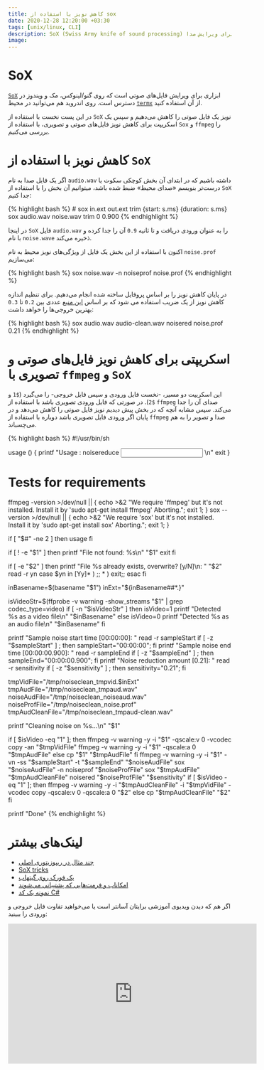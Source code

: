 ```yaml
---
title: کاهش نویز با استفاده از sox
date: 2020-12-28 12:20:00 +03:30
tags: [unix/linux, CLI]
description: SoX (Swiss Army knife of sound processing) ابزاری برای ویرایش صدا
image:
---
```



# SoX

[`SoX`](http://sox.sourceforge.net/) ابزاری برای ویرایش فایل‌های صوتی است که روی گنو/لینوکس، مک و ویندوز در دسترس است. روی اندروید هم می‌توانید در  محیط [`termx`](https://termux.com/) از آن استفاده کنید.

در این پست نخست با استفاده از `SoX` نویز یک فایل صوتی را کاهش می‌دهیم و سپس یک اسکریپت برای کاهش نویز فایل‌های صوتی و تصویری، با استفاده از `Sox` و `ffmpeg` را بررسی می‌کنیم.


# کاهش نویز با استفاده از `SoX`

اگر یک فایل صدا به نام `audio.wav` داشته باشیم که در ابتدای آن بخش کوچکی سکوت یا درست‌تر بنویسم «صدای محیط» ضبط شده باشد، میتوانیم آن بخش را با استفاده از `SoX` جدا کنیم:

<div class="code-block">
{% highlight bash %}
# sox in.ext out.ext trim {start: s.ms} {duration: s.ms}
sox audio.wav noise.wav trim 0 0.900
{% endhighlight %}
</div>

در اینجا `SoX` فایل `audio.wav` را به عنوان ورودی دریافت و تا ثانیه `0.9` آن را جدا کرده و با نام `noise.wave` ذخیره می‌کند.

اکنون با استفاده از این بخش یک فایل از ویژگی‌های نویز محیط به نام `noise.prof` می‌سازیم:

<div class="code-block">
{% highlight bash %}
sox noise.wav -n noiseprof noise.prof
{% endhighlight %}
</div>

در پایان کاهش نویز را بر اساس پروفایل ساخته شده انجام می‌دهیم. برای تنظیم اندازه کاهش نویز از یک ضریب استفاده می شود که بر اساس [این منبع](http://www.zoharbabin.com/how-to-do-noise-reduction-using-ffmpeg-and-sox/) عددی بین `0.2` تا `0.3` بهترین خروجی‌ها را خواهد داشت:

<div class="code-block">
{% highlight bash %}
sox audio.wav audio-clean.wav noisered noise.prof 0.21
{% endhighlight %}
</div>

# اسکریپتی برای کاهش نویز فایل‌های صوتی و تصویری با `ffmpeg` و `SoX`

این اسکریپت دو مسیر، -نخست فایل ورودی و سپس فایل خروجی- را می‌گیرد (`$1` و `$2`). در صورتی که فایل ورودی تصویری باشد با استفاده از `ffmpeg` صدای آن را جدا می‌کند. سپس مشابه آنچه که در بخش پیش دیدیم نویز فایل صوتی را کاهش می‌دهد و در  پایان اگر ورودی فایل تصویری باشد دوباره با استفاده از `ffmpeg` صدا و تصویر را به هم می‌چسباند.

<div class="code-block">
{% highlight bash %}
#!/usr/bin/sh

usage ()
{
    printf "Usage : noisereduce <input video file> <output video file>\n"
    exit
}

# Tests for requirements
ffmpeg -version >/dev/null || { echo >&2 "We require 'ffmpeg' but it's not installed. Install it by 'sudo apt-get install ffmpeg' Aborting."; exit 1; }
sox --version >/dev/null || { echo >&2 "We require 'sox' but it's not installed. Install it by 'sudo apt-get install sox' Aborting."; exit 1; }

if [ "$#" -ne 2 ]
then
  usage
fi

if [ ! -e "$1" ]
then
    printf "File not found: %s\n" "$1"
    exit
fi

if [ -e "$2" ]
then
    printf "File %s already exists, overwrite? [y/N]\n: " "$2"
    read -r yn
    case $yn in
        [Yy]* ) ;;
        * ) exit;;
    esac
fi

inBasename=$(basename "$1")
inExt="${inBasename##*.}"

isVideoStr=$(ffprobe -v warning -show_streams "$1" | grep codec_type=video)
if [ -n "$isVideoStr" ]
then
    isVideo=1
    printf "Detected %s as a video file\n" "$inBasename"
else
    isVideo=0
    printf "Detected %s as an audio file\n" "$inBasename"
fi

printf "Sample noise start time [00:00:00]: "
read -r sampleStart
if [ -z "$sampleStart" ] ; then sampleStart="00:00:00"; fi
printf "Sample noise end time [00:00:00.900]: "
read -r sampleEnd
if [ -z "$sampleEnd" ] ; then sampleEnd="00:00:00.900"; fi
printf "Noise reduction amount [0.21]: " 
read -r sensitivity
if [ -z "$sensitivity" ] ; then sensitivity="0.21"; fi


tmpVidFile="/tmp/noiseclean_tmpvid.$inExt"
tmpAudFile="/tmp/noiseclean_tmpaud.wav"
noiseAudFile="/tmp/noiseclean_noiseaud.wav"
noiseProfFile="/tmp/noiseclean_noise.prof"
tmpAudCleanFile="/tmp/noiseclean_tmpaud-clean.wav"

printf "Cleaning noise on %s...\n" "$1"

if [ $isVideo -eq "1" ]; then
    ffmpeg -v warning -y -i "$1" -qscale:v 0 -vcodec copy -an "$tmpVidFile"
    ffmpeg -v warning -y -i "$1" -qscale:a 0 "$tmpAudFile"
else
    cp "$1" "$tmpAudFile"
fi
ffmpeg -v warning -y -i "$1" -vn -ss "$sampleStart" -t "$sampleEnd" "$noiseAudFile"
sox "$noiseAudFile" -n noiseprof "$noiseProfFile"
sox "$tmpAudFile" "$tmpAudCleanFile" noisered "$noiseProfFile" "$sensitivity"
if [ $isVideo -eq "1" ]; then
    ffmpeg -v warning -y -i "$tmpAudCleanFile" -i "$tmpVidFile" -vcodec copy -qscale:v 0 -qscale:a 0 "$2"
else
    cp "$tmpAudCleanFile" "$2"
fi

printf "Done"
{% endhighlight %}
</div>

# لینک‌های بیشتر

- [چند مثال در ریپوزیتوری اصلی](https://sourceforge.net/p/sox/code/ci/master/tree/scripts/)
- [SoX tricks](https://github.com/madskjeldgaard/sox-tricks)
- [یک فورک روی گیتهاب](https://github.com/HiSunzhenliang/SoX)
- [امکاناب و فرمت‌هایی که پشتیبانی می‌شوند](http://sox.sourceforge.net/Docs/Features)
- [نمونه یک کد C#](https://github.com/daizyu/sox-normalize-noise-reduction)

اگر هم که دیدن ویدیوی آموزشی برایتان آسانتر است یا می‌خواهید تفاوت فایل خروجی و ورودی را ببینید:

<iframe width="560" height="315" sandbox="allow-same-origin allow-scripts allow-popups" src="https://peertube.linuxrocks.online/videos/embed/de166e78-c3c8-440f-8557-bea6e26d1f9f" frameborder="0" allowfullscreen></iframe>
